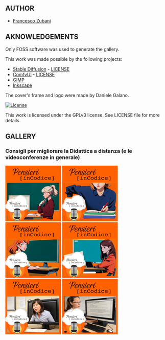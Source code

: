 ## AUTHOR

- [Francesco Zubani](https://www.linkedin.com/in/francesco-zubani-5957081a6/)

## AKNOWLEDGEMENTS

Only FOSS software was used to generate the gallery.

This work was made possible by the following projects:

- [Stable Diffusion](https://github.com/CompVis/stable-diffusion) - [LICENSE](https://github.com/CompVis/stable-diffusion/blob/main/LICENSE)
- [ComfyUI](https://github.com/comfyanonymous/ComfyUI) - [LICENSE](https://github.com/comfyanonymous/ComfyUI/blob/master/LICENSE)
- [GIMP](https://www.gimp.org/)
- [Inkscape](https://inkscape.org/)

The cover's frame and logo were made by Daniele Galano.

[![License](https://img.shields.io/badge/License-GPL%20v3-blue.svg)](http://www.gnu.org/licenses/gpl-3.0)

This work is licensed under the GPLv3 license.
See LICENSE file for more details.

## GALLERY

### Consigli per migliorare la Didattica a distanza (e le videoconferenze in generale)

<div class="gallery">
  <a href="PIC47_01.png"><img class="thumbnail" src="./thumbs/PIC47_01.png" alt="PIC47_01"></a>
  <a href="PIC47_02.png"><img class="thumbnail" src="./thumbs/PIC47_02.png" alt="PIC47_02"></a>
  <a href="PIC47_03.png"><img class="thumbnail" src="./thumbs/PIC47_03.png" alt="PIC47_03"></a>
  <a href="PIC47_04.png"><img class="thumbnail" src="./thumbs/PIC47_04.png" alt="PIC47_04"></a>
  <a href="PIC47_05.png"><img class="thumbnail" src="./thumbs/PIC47_05.png" alt="PIC47_05"></a>
  <a href="PIC47_06.png"><img class="thumbnail" src="./thumbs/PIC47_06.png" alt="PIC47_06"></a>
</div>
</body>
</html>
